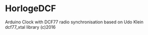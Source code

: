 # HorlogeDCF
Arduino Clock with DCF77 radio synchronisation based on Udo Klein dcf77_xtal library (c)2016 
